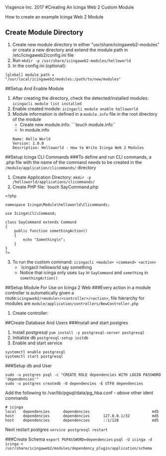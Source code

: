 Visgence Inc. 2017
#Creating An Icinga Web 2 Custom Module

How to create an example Icinga Web 2 Module

## Create Module Directory
1.  Create new module directory in either "usr/share/icingaweb2-modules" or create a new directory and extend the module path in /etc/icingaweb2/config.ini file
2.  Run `mkdir -p /usr/share/icingaweb2-modules/helloworld`
3.  In the config.ini (optional):
```
[global] module_path = "/usr/local/icingaweb2/modules:/path/to/new/modules"
```

##Setup And Enable Module
1.  After creating the directory, check the detected/installed modules: `icingacli module list installed`
2.  Enable created module: `icingacli module enable helloworld`
3.  Module information is defined in a `module.info` file in the root directory of the module
    -   Create new module.info: ```touch module.info``
    -   In module.info 
    ```
    Name: Hello World
    Version: 1.0.0
    Description: Helloworld - How to Write Icinga Web 2 Modules
    ```

##Setup Icinga CLI Commands
###To define and run CLI commands, a .php file with the name of the command needs to be created in the `/module/application/clicommands/` directory
1.  Create Application Directory: `mkdir -p /helloworld/applications/clicommands/`
2.  Create PHP file: `touch SayCommand.php
```
<?php

namespace Icinga\Module\helloworld\Clicommands;

use Icinga\Cli\Command;

class SayCommand extends Command
{
    public function somethingAction()
    {
        echo "Something\n";
    }
}
?>
```
3.  To run the custom command: `icingacli <module> <command> <action>`
    -   `icingacli helloworld say something
    -   Notice that icinga only uses `Say` in `SayCommand` and `something` in `somethingAction()`


##Setup Module For Use on Icinga 2 Web
###Every action in a module controller is automatically given a route:`icingaweb2/<module>/<controller>/<action>`, file hierarchy for modules are `module/application/controllers/NewController.php`
1.  Create controller:


##Create Database And Users
###Install and start postgres
1.  Install postgresql `yum install -y postgresql-server postgresql`
2.  Initialize db `postgresql-setup initdb`
3.  Enable and start service 
```
systemctl enable postgresql
systemctl start postgresql
```
###Setup db and User
```
sudo -u postgres psql -c "CREATE ROLE dependencies WITH LOGIN PASSWORD 'dependencies'"
sudo -u postgres createdb -O dependencies -E UTF8 dependencies
```

Add the following to /var/lib/pgsql/data/pg_hba.conf - *above* other ident commands

```
# icinga
local   dependencies      dependencies                            md5
host    dependencies      dependencies      127.0.0.1/32          md5
host    dependencies      dependencies      ::1/128               md5
```

Next restart postgres `service postgresql restart`

###Create Schema
`export PGPASSWORD=dependencies`
`psql -U icinga -d icinga < /usr/share/icingaweb2/modules/dependency_plugin/application/schema`














